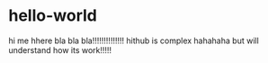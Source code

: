 # hello-world
hi
me hhere bla bla bla!!!!!!!!!!!!!!
hithub is complex hahahaha
but will understand how its work!!!!!
